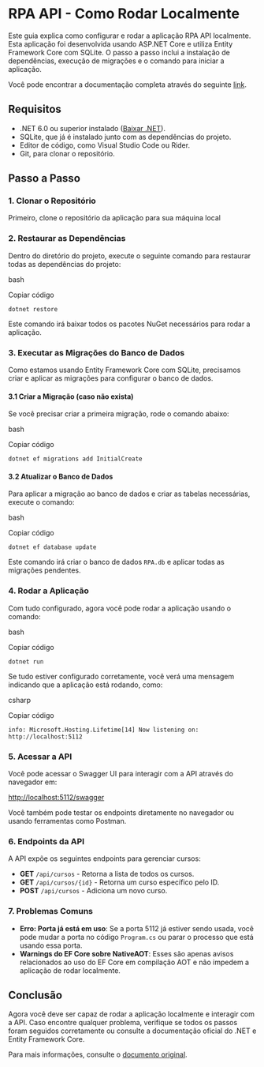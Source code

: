 ﻿RPA API - Como Rodar Localmente
===============================

Este guia explica como configurar e rodar a aplicação RPA API localmente. Esta aplicação foi desenvolvida usando ASP.NET
Core e utiliza Entity Framework Core com SQLite. O passo a passo inclui a instalação de dependências, execução de
migrações e o comando para iniciar a aplicação.

Você pode encontrar a documentação completa através do
seguinte [link](https://docs.google.com/document/d/1auCZJL7rLbOZPAIIj9uheMiVsAwRed6aOPdJn0uSZVs/edit?usp=sharing).

Requisitos
----------

- .NET 6.0 ou superior instalado ([Baixar .NET](https://dotnet.microsoft.com/download)).
- SQLite, que já é instalado junto com as dependências do projeto.
- Editor de código, como Visual Studio Code ou Rider.
- Git, para clonar o repositório.

Passo a Passo
-------------

### 1\. Clonar o Repositório

Primeiro, clone o repositório da aplicação para sua máquina local

### 2\. Restaurar as Dependências

Dentro do diretório do projeto, execute o seguinte comando para restaurar todas as dependências do projeto:

bash

Copiar código

`dotnet restore`

Este comando irá baixar todos os pacotes NuGet necessários para rodar a aplicação.

### 3\. Executar as Migrações do Banco de Dados

Como estamos usando Entity Framework Core com SQLite, precisamos criar e aplicar as migrações para configurar o banco de
dados.

#### 3.1 Criar a Migração (caso não exista)

Se você precisar criar a primeira migração, rode o comando abaixo:

bash

Copiar código

`dotnet ef migrations add InitialCreate`

#### 3.2 Atualizar o Banco de Dados

Para aplicar a migração ao banco de dados e criar as tabelas necessárias, execute o comando:

bash

Copiar código

`dotnet ef database update`

Este comando irá criar o banco de dados `RPA.db` e aplicar todas as migrações pendentes.

### 4\. Rodar a Aplicação

Com tudo configurado, agora você pode rodar a aplicação usando o comando:

bash

Copiar código

`dotnet run`

Se tudo estiver configurado corretamente, você verá uma mensagem indicando que a aplicação está rodando, como:

csharp

Copiar código

`info: Microsoft.Hosting.Lifetime[14]
Now listening on: http://localhost:5112`

### 5\. Acessar a API

Você pode acessar o Swagger UI para interagir com a API através do navegador em:

<http://localhost:5112/swagger>

Você também pode testar os endpoints diretamente no navegador ou usando ferramentas como Postman.

### 6\. Endpoints da API

A API expõe os seguintes endpoints para gerenciar cursos:

- **GET** `/api/cursos` - Retorna a lista de todos os cursos.
- **GET** `/api/cursos/{id}` - Retorna um curso específico pelo ID.
- **POST** `/api/cursos` - Adiciona um novo curso.

### 7\. Problemas Comuns

- **Erro: Porta já está em uso**: Se a porta 5112 já estiver sendo usada, você pode mudar a porta no código `Program.cs`
  ou parar o processo que está usando essa porta.
- **Warnings do EF Core sobre NativeAOT**: Esses são apenas avisos relacionados ao uso do EF Core em compilação AOT e
  não impedem a aplicação de rodar localmente.

Conclusão
---------

Agora você deve ser capaz de rodar a aplicação localmente e interagir com a API. Caso encontre qualquer problema,
verifique se todos os passos foram seguidos corretamente ou consulte a documentação oficial do .NET e Entity Framework
Core.

Para mais informações, consulte
o [documento original](https://docs.google.com/document/d/1auCZJL7rLbOZPAIIj9uheMiVsAwRed6aOPdJn0uSZVs/edit?usp=sharing).